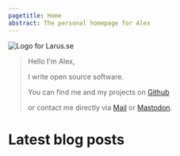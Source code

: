 ```yaml
---
pagetitle: Home
abstract: The personal homepage for Alex
---
```


<div class="row">

![Logo for Larus.se](/style/larus.png "Gus the Seagull")

> Hello I'm Alex,
>
> I write open source software.
>
> You can find me and my projects on [Github](https://github.com/lmas)
>
> or contact me directly via [Mail](mailto:hello@larus.se) or
<a rel="me" href="https://social.larus.se/@lmas">Mastodon</a>.

</div>

# Latest blog posts
